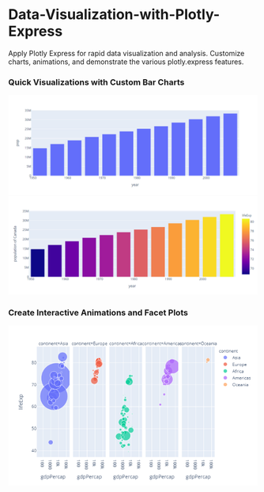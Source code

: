 # Data-Visualization-with-Plotly-Express
Apply Plotly Express for rapid data visualization and analysis. Customize charts, animations, and demonstrate the various plotly.express features.
### Quick Visualizations with Custom Bar Charts
![](images/1_barCapture.PNG)
![](images/2_barCapture.PNG)
### Create Interactive Animations and Facet Plots
![](images/newplot.png)
